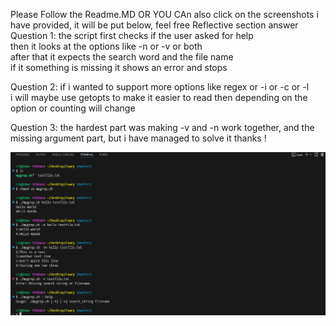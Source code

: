 Please Follow the Readme.MD OR YOU CAn also click on the screenshots i have provided, it will be put below, feel free
Reflective section answer
Question 1:
the script first checks if the user asked for help  
then it looks at the options like -n or -v or both  
after that it expects the search word and the file name  
if it something is missing it shows an error and stops

Question 2:
if i wanted to support more options like regex or -i or -c or -l  
i will maybe use getopts to make it easier to read
then depending on the option or counting will change

Question 3:
the hardest part was making -v and -n work together, and the missing argument part, but i have managed to solve it thanks !

![fawry test](Fawry.png)
